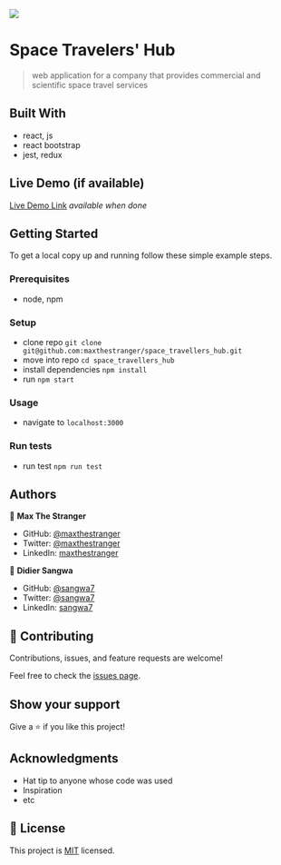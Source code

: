 ![](https://img.shields.io/badge/Microverse-blueviolet)

# Space Travelers' Hub

> web application for a company that provides commercial and scientific space travel services

## Built With

- react, js
- react bootstrap
- jest, redux

## Live Demo (if available)

[Live Demo Link](https://livedemo.com) _available when done_

## Getting Started

To get a local copy up and running follow these simple example steps.

### Prerequisites

- node, npm

### Setup

- clone repo `git clone git@github.com:maxthestranger/space_travellers_hub.git`
- move into repo `cd space_travellers_hub`
- install dependencies `npm install`
- run `npm start`

### Usage

- navigate to `localhost:3000`

### Run tests

- run test `npm run test`

## Authors

👤 **Max The Stranger**

- GitHub: [@maxthestranger](https://github.com/maxthestranger)
- Twitter: [@maxthestranger](https://twitter.com/maxthestranger)
- LinkedIn: [maxthestranger](https://linkedin.com/in/maxthestranger)

👤 **Didier Sangwa**

- GitHub: [@sangwa7](https://github.com/sangwa7)
- Twitter: [@sangwa7](https://twitter.com/sangwa7)
- LinkedIn: [sangwa7](https://linkedin.com/in/sangwa7)

## 🤝 Contributing

Contributions, issues, and feature requests are welcome!

Feel free to check the [issues page](../../issues/).

## Show your support

Give a ⭐️ if you like this project!

## Acknowledgments

- Hat tip to anyone whose code was used
- Inspiration
- etc

## 📝 License

This project is [MIT](./MIT.md) licensed.
